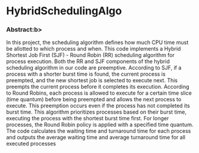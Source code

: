 # HybridSchedulingAlgo
<h3><b>Abstract:</b>b></h3>
In this project, the scheduling algorithm defines how much CPU time must be allotted to which process and when.
This code implements a Hybrid Shortest Job First (SJF) - Round Robin (RR) scheduling algorithm for process execution. Both the RR and SJF components of the hybrid scheduling algorithm in our code are preemptive. According to SJF, if a process with a shorter burst time is found, the current process is preempted, and the new shortest job is selected to execute next. This preempts the current process before it completes its execution. 
According to Round Robins, each process is allowed to execute for a certain time slice (time quantum) before being preempted and allows the next process to execute. This preemption occurs even if the process has not completed its burst 
time.
This algorithm prioritizes processes based on their burst time, executing the process with the shortest burst time first. For longer processes, the Round Robin policy is applied with a specified time quantum. The code calculates the waiting time and turnaround time for each process and outputs the average waiting time and average turnaround time for all executed processes
